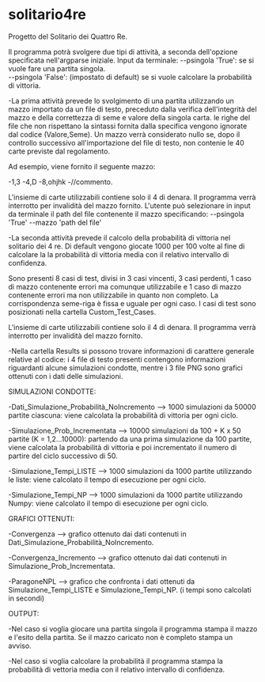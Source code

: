 # solitario4re

Progetto del Solitario dei Quattro Re.

Il programma potrà svolgere due tipi di attività, a seconda dell'opzione specificata nell'argparse iniziale. 
Input da terminale: --psingola 'True': se si vuole fare una partita singola.  
                    --psingola 'False': (impostato di default) se si vuole calcolare la probabilità di vittoria. 

-La prima attività prevede lo svolgimento di una partita utilizzando un mazzo importato da un file di testo, preceduto dalla verifica dell'integrità del mazzo e 
 della correttezza di seme e valore della singola carta. le righe del file che non rispettano la sintassi fornita dalla specifica vengono ignorate dal codice (Valore,Seme).
 Un mazzo verrà considerato nullo se, dopo il controllo successivo all'importazione del file di testo, non contenie le 40 carte previste dal regolamento.
  
  Ad esempio, viene fornito il seguente mazzo: 

  -1,3
  -4,D
  -8,ohjhk
  -//commento. 

  L'insieme di carte utilizzabili contiene solo il 4 di denara. Il programma verrà interrotto per invalidità del mazzo fornito.
  L'utente può selezionare in input da terminale il path del file contenente il mazzo specificando: --psingola 'True' --mazzo 'path del file'


-La seconda attività prevede il calcolo della probabilità di vittoria nel solitario dei 4 re. Di default vengono giocate 1000 per 100 volte al fine di calcolare
 la la probabilità di vittoria media con il relativo intervallo di confidenza.

 
 
Sono presenti 8 casi di test, divisi in 3 casi vincenti, 3 casi perdenti, 1 caso di mazzo contenente errori ma comunque utilizzabile
e 1 caso di mazzo contenente errori ma non utilizzabile in quanto non completo. La corrispondenza seme-riga è fissa e uguale per ogni caso.
I casi di test sono posizionati nella cartella Custom_Test_Cases.



L'insieme di carte utilizzabili contiene solo il 4 di denara. Il programma verrà interrotto per invalidità del mazzo fornito.


-Nella cartella Results si possono trovare informazioni di carattere generale relative al codice: i 4 file di testo presenti contengono informazioni riguardanti alcune 
 simulazioni condotte, mentre i 3 file PNG sono grafici ottenuti con i dati delle simulazioni.


SIMULAZIONI CONDOTTE:

-Dati_Simulazione_Probabilità_NoIncremento --> 1000 simulazioni da 50000 partite ciascuna: viene calcolata la probabilità di vittoria per ogni ciclo.

-Simulazione_Prob_Incrementata --> 10000 simulazioni da 100 + K x 50 partite (K = 1,2...10000): partendo da una prima simulazione da 100 partite, viene calcolata la probabilità
 di vittoria e poi incrementato il numero di partire del ciclo successivo di 50.

-Simulazione_Tempi_LISTE --> 1000 simulazioni da 1000 partite utilizzando le liste: viene calcolato il tempo di esecuzione per ogni ciclo.

-Simulazione_Tempi_NP --> 1000 simulazioni da 1000 partite utilizzando Numpy: viene calcolato il tempo di esecuzione per ogni ciclo. 
	
 
GRAFICI OTTENUTI:

-Convergenza --> grafico ottenuto dai dati contenuti in Dati_Simulazione_Probabilità_NoIncremento.

-Convergenza_Incremento --> grafico ottenuto dai dati contenuti in Simulazione_Prob_Incrementata.

-ParagoneNPL --> grafico che confronta i dati ottenuti da Simulazione_Tempi_LISTE e Simulazione_Tempi_NP. (i tempi sono calcolati in secondi) 

 
OUTPUT:

-Nel caso si voglia giocare una partita singola il programma stampa il mazzo e l'esito della partita. Se il mazzo caricato non è completo stampa un avviso.

-Nel caso si voglia calcolare la probabilità il programma stampa la probabilità di vettoria media con il relativo intervallo di confidenza.
